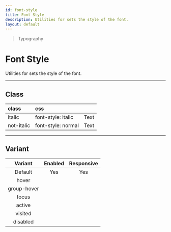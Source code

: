 ```yaml
---
id: font-style
title: Font Style
description: Utilities for sets the style of the font.
layout: default
---
```


> Typography

# Font Style

Utilities for sets the style of the font.

---

## Class

| <span class="px-3 py-1 text-white bg-charcoal-100 rounded-full">class</span> | <span class="px-3 py-1 text-white bg-charcoal-100 rounded-full">css</span> | |
|:--|:--|:-:|
| italic | font-style: italic | <y class="text-lg italic">Text</y> |
| not-italic | font-style: normal | <y class="text-lg not-italic">Text</y> |

---

## Variant

| <span class="font-semibold underline">Variant</span> | <span class="font-semibold underline">Enabled</span> | <span class="font-semibold underline">Responsive</span> |
|:-:|:-:|:-:|
| Default | Yes | Yes |
| hover| | |
| group-hover | | |
| focus | | |
| active | | |
| visited | | |
| disabled | | |